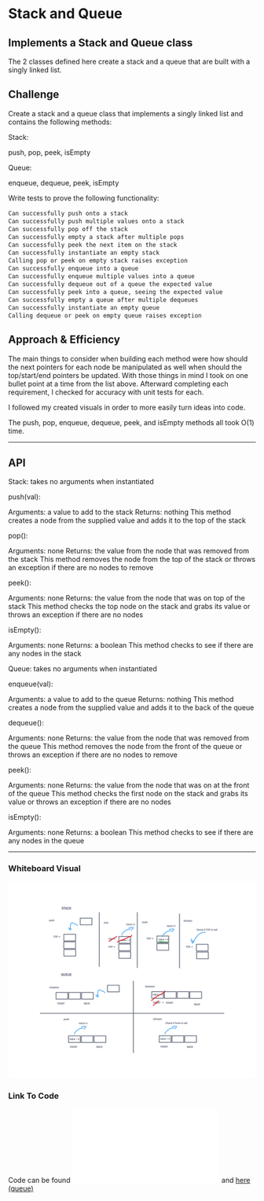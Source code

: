 # Stack and Queue

## Implements a Stack and Queue class

The 2 classes defined here create a stack and a queue that are built with a singly linked list.

## Challenge

Create a stack and a queue class that implements a singly linked list and contains the following methods:

Stack:

push, pop, peek, isEmpty

Queue:

enqueue, dequeue, peek, isEmpty

Write tests to prove the following functionality:

    Can successfully push onto a stack
    Can successfully push multiple values onto a stack
    Can successfully pop off the stack
    Can successfully empty a stack after multiple pops
    Can successfully peek the next item on the stack
    Can successfully instantiate an empty stack
    Calling pop or peek on empty stack raises exception
    Can successfully enqueue into a queue
    Can successfully enqueue multiple values into a queue
    Can successfully dequeue out of a queue the expected value
    Can successfully peek into a queue, seeing the expected value
    Can successfully empty a queue after multiple dequeues
    Can successfully instantiate an empty queue
    Calling dequeue or peek on empty queue raises exception

## Approach & Efficiency
<!-- What approach did you take? Why? What is the Big O space/time for this approach? -->
The main things to consider when building each method were how should the next pointers for each node be manipulated as well when should the top/start/end pointers be updated. With those things in mind I took on one bullet point at a time from the list above. Afterward completing each requirement, I checked for accuracy with unit tests for each.

I followed my created visuals in order to more easily turn ideas into code.

The push, pop, enqueue, dequeue, peek, and isEmpty methods all took O(1) time.

-----

## API
<!-- Description of each method publicly available to your Linked List -->
Stack: takes no arguments when instantiated

  push(val):

  Arguments: a value to add to the stack
  Returns: nothing
  This method creates a node from the supplied value and adds it to the top of the stack

  pop():

  Arguments: none
  Returns: the value from the node that was removed from the stack
  This method removes the node from the top of the stack or throws an exception if there are no nodes to remove

  peek():

  Arguments: none
  Returns: the value from the node that was on top of the stack
  This method checks the top node on the stack and grabs its value or throws an exception if there are no nodes

  isEmpty():

  Arguments: none
  Returns: a boolean
  This method checks to see if there are any nodes in the stack

Queue: takes no arguments when instantiated

  enqueue(val):

  Arguments: a value to add to the queue
  Returns: nothing
  This method creates a node from the supplied value and adds it to the back of the queue

  dequeue():

  Arguments: none
  Returns: the value from the node that was removed from the queue
  This method removes the node from the front of the queue or throws an exception if there are no nodes to remove

  peek():

  Arguments: none
  Returns: the value from the node that was on at the front of the queue
  This method checks the first node on the stack and grabs its value or throws an exception if there are no nodes

  isEmpty():

  Arguments: none
  Returns: a boolean
  This method checks to see if there are any nodes in the queue

-----

### Whiteboard Visual

![Stack and Queue diagram](./stack-and-queue.png)

### Link To Code

Code can be found ![here (stack)](./stack.js) and [here (queue)](./queue)
